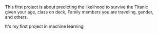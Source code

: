 This first project is about predicting the likelihood to survive the Titanic
given your age, class on deck, Family members you are traveling, gender, and others.

It's my first project in machine learning
